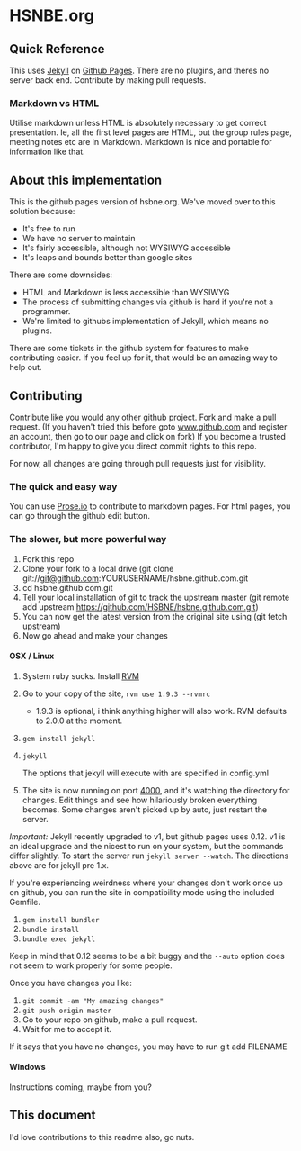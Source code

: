 # HSNBE.org

## Quick Reference

This uses [Jekyll](http://jekyllrb.com) on [Github Pages](http://pages.github.com). 
There are no plugins, and theres no server back end. Contribute by making pull
requests.

### Markdown vs HTML

Utilise markdown unless HTML is absolutely necessary to get correct
presentation. Ie, all the first level pages are HTML, but the group rules page,
meeting notes etc are in Markdown. Markdown is nice and portable for information
like that.

## About this implementation

This is the github pages version of hsbne.org. We've moved over to this solution
because:

 * It's free to run
 * We have no server to maintain
 * It's fairly accessible, although not WYSIWYG accessible
 * It's leaps and bounds better than google sites

There are some downsides:

 * HTML and Markdown is less accessible than WYSIWYG
 * The process of submitting changes via github is hard if you're not a
   programmer.
 * We're limited to githubs implementation of Jekyll, which means no plugins.

There are some tickets in the github system for features to make contributing
easier. If you feel up for it, that would be an amazing way to help out.

## Contributing

Contribute like you would any other github project. Fork and make a pull
request.
(If you haven't tried this before goto www.github.com and register an account, then go to our page and click on fork)
If you become a trusted contributor, I'm happy to give you direct commit rights
to this repo.

For now, all changes are going through pull requests just for visibility.

### The quick and easy way

You can use [Prose.io](http://prose.io/) to contribute to markdown pages. For
html pages, you can go through the github edit button.

### The slower, but more powerful way

1. Fork this repo
2. Clone your fork to a local drive (git clone git://git@github.com:YOURUSERNAME/hsbne.github.com.git
3. cd hsbne.github.com.git
4. Tell your local installation of git to track the upstream master (git remote add upstream https://github.com/HSBNE/hsbne.github.com.git)  
5. You can now get the latest version from the original site using (git fetch upstream)
6. Now go ahead and make your changes

#### OSX / Linux

1. System ruby sucks. Install [RVM](http://rvm.io)
2. Go to your copy of the site, `rvm use 1.9.3 --rvmrc`
    * 1.9.3 is optional, i think anything higher will also work. RVM defaults to
      2.0.0 at the moment.
3. `gem install jekyll`
4. `jekyll`

   The options that jekyll will execute with are specified in config.yml
5. The site is now running on port [4000](http://localhost:4000/), and it's
   watching the directory for changes. Edit things and see how hilariously
   broken everything becomes. Some changes aren't picked up by auto, just
   restart the server.

*Important:* Jekyll recently upgraded to v1, but github pages uses 0.12. v1 is
an ideal upgrade and the nicest to run on your system, but the commands differ
slightly. To start the server run `jekyll server --watch`. The directions above
are for jekyll pre 1.x.

If you're experiencing weirdness where your changes don't work once up on
github, you can run the site in compatibility mode using the included Gemfile.

1. `gem install bundler`
2. `bundle install`
3. `bundle exec jekyll`

Keep in mind that 0.12 seems to be a bit buggy and the `--auto` option does
not seem to work properly for some people.

Once you have changes you like:

1. `git commit -am "My amazing changes"`
2. `git push origin master`
3. Go to your repo on github, make a pull request.
4. Wait for me to accept it.

If it says that you have no changes, you may have to run git add FILENAME
#### Windows

Instructions coming, maybe from you?

## This document

I'd love contributions to this readme also, go nuts.
